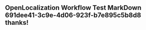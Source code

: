 <properties
ms.topic="hero-topic"
ms.test1="hero-topic"
ms.test2="test"/>

## OpenLocalization Workflow Test MarkDown 691dee41-3c9e-4d06-923f-b7e895c5b8d8 thanks!
